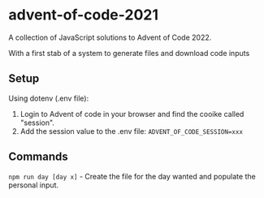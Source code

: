 # advent-of-code-2021

A collection of JavaScript solutions to Advent of Code 2022.

With a first stab of a system to generate files and download code inputs

## Setup

Using dotenv (.env file):

1. Login to Advent of code in your browser and find the cooike called "session".
2. Add the session value to the .env file: `ADVENT_OF_CODE_SESSION=xxx`

## Commands

`npm run day [day x]` - Create the file for the day wanted and populate the personal input.
